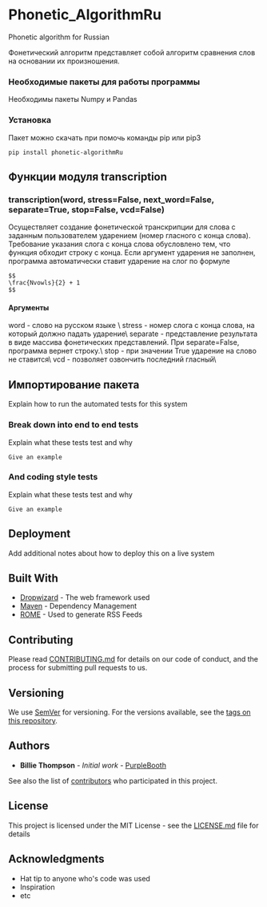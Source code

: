 # Phonetic_AlgorithmRu

Phonetic algorithm for Russian

Фонетический алгоритм представляет собой алгоритм сравнения слов на основании их произношения.

### Необходимые пакеты для работы программы

Необходимы пакеты Numpy и Pandas

### Установка

Пакет можно скачать при помочь команды pip или pip3
```
pip install phonetic-algorithmRu
```

## Функции модуля transcription

### transcription(word, stress=False, next_word=False, separate=True, stop=False, vcd=False)
Осуществляет создание фонетической транскрипции для слова с заданным пользователем ударением
(номер гласного с конца слова). 
Требование указания слога с конца слова обусловлено тем, что функция обходит строку с конца.
Если аргумент ударения не заполнен, программа автоматически ставит ударение на слог по формуле
```
$$
\frac{Nvowls}{2} + 1
$$
```
#### Аргументы
word - слово на русском языке \\
stress - номер слога с конца слова, на который должно падать ударение\\
separate - представление результата в виде массива фонетических представлений. При separate=False, программа вернет строку.\\
stop - при значении True ударение на слово не ставится\\
vcd - позволяет озвончить последний гласный\\

## Импортирование пакета

Explain how to run the automated tests for this system

### Break down into end to end tests

Explain what these tests test and why

```
Give an example
```

### And coding style tests

Explain what these tests test and why

```
Give an example
```

## Deployment

Add additional notes about how to deploy this on a live system

## Built With

* [Dropwizard](http://www.dropwizard.io/1.0.2/docs/) - The web framework used
* [Maven](https://maven.apache.org/) - Dependency Management
* [ROME](https://rometools.github.io/rome/) - Used to generate RSS Feeds

## Contributing

Please read [CONTRIBUTING.md](https://gist.github.com/PurpleBooth/b24679402957c63ec426) for details on our code of conduct, and the process for submitting pull requests to us.

## Versioning

We use [SemVer](http://semver.org/) for versioning. For the versions available, see the [tags on this repository](https://github.com/your/project/tags). 

## Authors

* **Billie Thompson** - *Initial work* - [PurpleBooth](https://github.com/PurpleBooth)

See also the list of [contributors](https://github.com/your/project/contributors) who participated in this project.

## License

This project is licensed under the MIT License - see the [LICENSE.md](LICENSE.md) file for details

## Acknowledgments

* Hat tip to anyone who's code was used
* Inspiration
* etc
